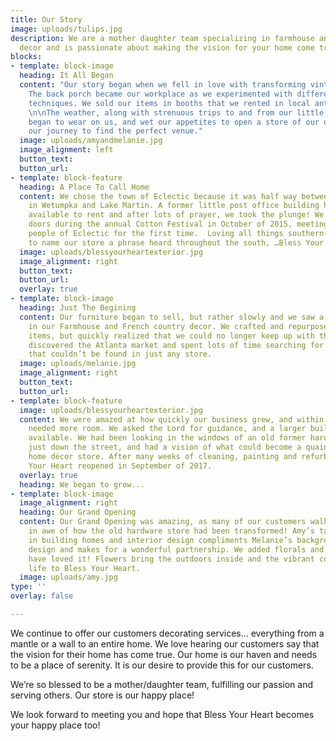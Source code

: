 ```yaml
---
title: Our Story
image: uploads/tulips.jpg
description: We are a mother daughter team specializing in farmhouse and french country
  decor and is passionate about making the vision for your home come true!
blocks:
- template: block-image
  heading: It All Began
  content: "Our story began when we fell in love with transforming vintage furniture.
    The back porch became our workplace as we experimented with different painting
    techniques. We sold our items in booths that we rented in local antique malls.
    \n\nThe weather, along with strenuous trips to and from our little places of business
    began to wear on us, and wet our appetites to open a store of our own, so began
    our journey to find the perfect venue."
  image: uploads/amyandmelanie.jpg
  image_alignment: left
  button_text: 
  button_url: 
- template: block-feature
  heading: A Place To Call Home
  content: We chose the town of Eclectic because it was half way between our homes
    in Wetumpka and Lake Martin. A former little post office building had just become
    available to rent and after lots of prayer, we took the plunge! We opened our
    doors during the annual Cotton Festival in October of 2015, meeting the sweet
    people of Eclectic for the first time.  Loving all things southern- we decided
    to name our store a phrase heard throughout the south, …Bless Your Heart.
  image: uploads/blessyourheartexterior.jpg
  image_alignment: right
  button_text: 
  button_url: 
  overlay: true
- template: block-image
  heading: Just The Begining
  content: Our furniture began to sell, but rather slowly and we saw a greater interest
    in our Farmhouse and French country decor. We crafted and repurposed most of our
    items, but quickly realized that we could no longer keep up with the demand. We
    discovered the Atlanta market and spent lots of time searching for unique items
    that couldn’t be found in just any store.
  image: uploads/melanie.jpg
  image_alignment: right
  button_text: 
  button_url: 
- template: block-feature
  image: uploads/blessyourheartexterior.jpg
  content: We were amazed at how quickly our business grew, and within 2 years, we
    needed more room. We asked the Lord for guidance, and a larger building became
    available. We had been looking in the windows of an old former hardware store
    just down the street, and had a vision of what could become a quaint, beautiful
    home décor store. After many weeks of cleaning, painting and refurbishing, Bless
    Your Heart reopened in September of 2017.
  overlay: true
  heading: We began to grow...
- template: block-image
  image_alignment: right
  heading: Our Grand Opening
  content: Our Grand Opening was amazing, as many of our customers walked in our doors
    in awe of how the old hardware store had been transformed! Amy’s talent and experience
    in building homes and interior design compliments Melanie’s background in floral
    design and makes for a wonderful partnership. We added florals and our customers
    have loved it! Flowers bring the outdoors inside and the vibrant colors bring
    life to Bless Your Heart.
  image: uploads/amy.jpg
type: ''
overlay: false

---
```

We continue to offer our customers decorating services… everything from a mantle or a wall to an entire home. We love hearing our customers say that the vision for their home has come true. Our home is our haven and needs to be a place of serenity. It is our desire to provide this for our customers.

We’re so blessed to be a mother/daughter team, fulfilling our passion and serving others. Our store is our happy place!

We look forward to meeting you and hope that Bless Your Heart becomes your happy place too!